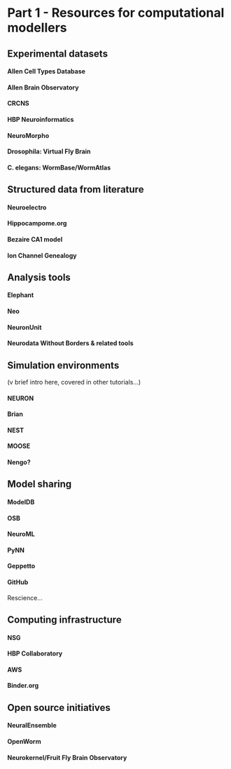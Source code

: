 # Part 1 - Resources for computational modellers

## Experimental datasets

#### Allen Cell Types Database
    
#### Allen Brain Observatory

#### CRCNS

#### HBP Neuroinformatics
	
#### NeuroMorpho

#### Drosophila: Virtual Fly Brain
 
#### C. elegans: WormBase/WormAtlas


## Structured data from literature 

#### Neuroelectro

#### Hippocampome.org

#### Bezaire CA1 model

#### Ion Channel Genealogy 
 
 

## Analysis tools

#### Elephant

#### Neo

#### NeuronUnit

#### Neurodata Without Borders & related tools
 


## Simulation environments 
(v brief intro here, covered in other tutorials...)

#### NEURON

#### Brian

#### NEST

#### MOOSE

#### Nengo? 
 
 

## Model sharing

#### ModelDB

#### OSB

#### NeuroML

#### PyNN

#### Geppetto

#### GitHub
Rescience...
 


## Computing infrastructure

#### NSG

#### HBP Collaboratory

#### AWS

#### Binder.org
 
 

## Open source initiatives

#### NeuralEnsemble

#### OpenWorm

#### Neurokernel/Fruit Fly Brain Observatory
 
